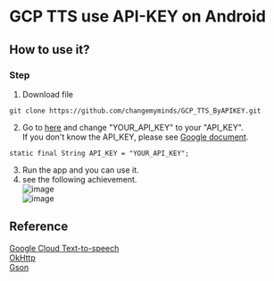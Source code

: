 # GCP TTS use API-KEY on Android

## How to use it?
### Step
1. Download file 
```
git clone https://github.com/changemyminds/GCP_TTS_ByAPIKEY.git
```
2. Go to [here](https://github.com/changemyminds/GCP_TTS_ByAPIKEY/blob/master/app/src/main/java/darren/gcptts/tts/gcp/Config.java) and change "YOUR_API_KEY" to your "API_KEY".<br>If you don't know the API_KEY, please see [Google document](https://cloud.google.com/docs/authentication/api-keys).
```
static final String API_KEY = "YOUR_API_KEY";
```
3. Run the app and you can use it.
4. see the following achievement.<br>
![image](https://github.com/changemyminds/GCP_TTS_ByAPIKEY/blob/master/images/1.png)<br>
![image](https://github.com/changemyminds/GCP_TTS_ByAPIKEY/blob/master/images/2.png)

## Reference
[Google Cloud Text-to-speech](https://cloud.google.com/text-to-speech/docs/)<br>
[OkHttp](http://square.github.io/okhttp/)<br>
[Gson](https://github.com/google/gson)

